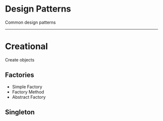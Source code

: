 # Design Patterns

Common design patterns

---

# Creational

Create objects

## Factories

- Simple Factory
- Factory Method
- Abstract Factory

## Singleton